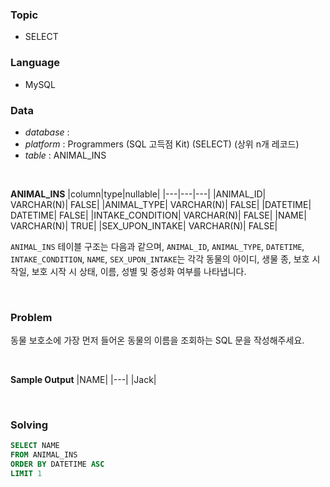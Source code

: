 ### Topic
- SELECT
  
### Language
- MySQL

### Data
- *database* : 
- *platform* : Programmers (SQL 고득점 Kit) (SELECT) (상위 n개 레코드)
- *table* : ANIMAL_INS

<br>

**ANIMAL_INS**
|column|type|nullable|
|---|---|---|
|ANIMAL_ID|	VARCHAR(N)|	FALSE|
|ANIMAL_TYPE|	VARCHAR(N)|	FALSE|
|DATETIME|	DATETIME|	FALSE|
|INTAKE_CONDITION|	VARCHAR(N)|	FALSE|
|NAME|	VARCHAR(N)|	TRUE|
|SEX_UPON_INTAKE|	VARCHAR(N)|	FALSE|

`ANIMAL_INS` 테이블 구조는 다음과 같으며, `ANIMAL_ID`, `ANIMAL_TYPE`, `DATETIME`, `INTAKE_CONDITION`, `NAME`, `SEX_UPON_INTAKE`는 각각 동물의 아이디, 생물 종, 보호 시작일, 보호 시작 시 상태, 이름, 성별 및 중성화 여부를 나타냅니다.

<br>

### Problem
동물 보호소에 가장 먼저 들어온 동물의 이름을 조회하는 SQL 문을 작성해주세요.

<br>

**Sample Output**
|NAME|
|---|
|Jack|

<br>

### Solving

```sql
SELECT NAME
FROM ANIMAL_INS
ORDER BY DATETIME ASC 
LIMIT 1 
```
